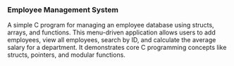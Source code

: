 ### Employee Management System

A simple C program for managing an employee database using structs, arrays, and functions. This menu-driven application allows users to add employees, view all employees, search by ID, and calculate the average salary for a department. It demonstrates core C programming concepts like structs, pointers, and modular functions.
